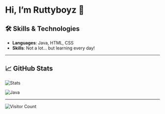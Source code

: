 # Hi, I’m Ruttyboyz 👋

## 🛠️ Skills & Technologies

- **Languages**: Java, HTML, CSS  
- **Skills**: Not a lot... but learning every day!

---

## 📈 GitHub Stats


![Stats](https://github-readme-stats.vercel.app/api?username=ruttyboyzcode&show_icons=true&theme=great-gatsby)


  ![Java](https://github-readme-stats.vercel.app/api/top-langs/?username=ruttyboyzcode&layout=compact&theme=great-gatsby)


---

![Visitor Count](https://komarev.com/ghpvc/?username=ruttyboyzcode&color=blue)
